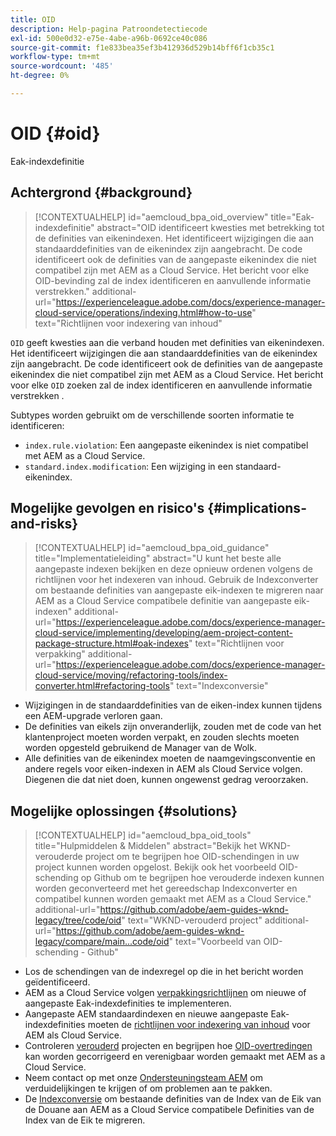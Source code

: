 ```yaml
---
title: OID
description: Help-pagina Patroondetectiecode
exl-id: 500e0d32-e75e-4abe-a96b-0692ce40c086
source-git-commit: f1e833bea35ef3b412936d529b14bff6f1cb35c1
workflow-type: tm+mt
source-wordcount: '485'
ht-degree: 0%

---
```


# OID {#oid}

Eak-indexdefinitie

## Achtergrond {#background}

>[!CONTEXTUALHELP]
>id="aemcloud_bpa_oid_overview"
>title="Eak-indexdefinitie"
>abstract="OID identificeert kwesties met betrekking tot de definities van eikenindexen. Het identificeert wijzigingen die aan standaarddefinities van de eikenindex zijn aangebracht. De code identificeert ook de definities van de aangepaste eikenindex die niet compatibel zijn met AEM as a Cloud Service. Het bericht voor elke OID-bevinding zal de index identificeren en aanvullende informatie verstrekken."
>additional-url="https://experienceleague.adobe.com/docs/experience-manager-cloud-service/operations/indexing.html#how-to-use" text="Richtlijnen voor indexering van inhoud"

`OID` geeft kwesties aan die verband houden met definities van eikenindexen. Het identificeert wijzigingen die aan standaarddefinities van de eikenindex zijn aangebracht. De code identificeert ook de definities van de aangepaste eikenindex die niet compatibel zijn met AEM as a Cloud Service. Het bericht voor elke `OID` zoeken zal de index identificeren en aanvullende informatie verstrekken .

Subtypes worden gebruikt om de verschillende soorten informatie te identificeren:

* `index.rule.violation`: Een aangepaste eikenindex is niet compatibel met AEM as a Cloud Service.
* `standard.index.modification`: Een wijziging in een standaard-eikenindex.

## Mogelijke gevolgen en risico&#39;s {#implications-and-risks}

>[!CONTEXTUALHELP]
>id="aemcloud_bpa_oid_guidance"
>title="Implementatieleiding"
>abstract="U kunt het beste alle aangepaste indexen bekijken en deze opnieuw ordenen volgens de richtlijnen voor het indexeren van inhoud. Gebruik de Indexconverter om bestaande definities van aangepaste eik-indexen te migreren naar AEM as a Cloud Service compatibele definitie van aangepaste eik-indexen"
>additional-url="https://experienceleague.adobe.com/docs/experience-manager-cloud-service/implementing/developing/aem-project-content-package-structure.html#oak-indexes" text="Richtlijnen voor verpakking"
>additional-url="https://experienceleague.adobe.com/docs/experience-manager-cloud-service/moving/refactoring-tools/index-converter.html#refactoring-tools" text="Indexconversie"

* Wijzigingen in de standaarddefinities van de eiken-index kunnen tijdens een AEM-upgrade verloren gaan.
* De definities van eikels zijn onveranderlijk, zouden met de code van het klantenproject moeten worden verpakt, en zouden slechts moeten worden opgesteld gebruikend de Manager van de Wolk.
* Alle definities van de eikenindex moeten de naamgevingsconventie en andere regels voor eiken-indexen in AEM als Cloud Service volgen. Diegenen die dat niet doen, kunnen ongewenst gedrag veroorzaken.

## Mogelijke oplossingen {#solutions}

>[!CONTEXTUALHELP]
>id="aemcloud_bpa_oid_tools"
>title="Hulpmiddelen &amp; Middelen"
>abstract="Bekijk het WKND-verouderde project om te begrijpen hoe OID-schendingen in uw project kunnen worden opgelost. Bekijk ook het voorbeeld OID-schending op Github om te begrijpen hoe verouderde indexen kunnen worden geconverteerd met het gereedschap Indexconverter en compatibel kunnen worden gemaakt met AEM as a Cloud Service."
>additional-url="https://github.com/adobe/aem-guides-wknd-legacy/tree/code/oid" text="WKND-verouderd project"
>additional-url="https://github.com/adobe/aem-guides-wknd-legacy/compare/main...code/oid" text="Voorbeeld van OID-schending - Github"

* Los de schendingen van de indexregel op die in het bericht worden geïdentificeerd.
* AEM as a Cloud Service volgen [verpakkingsrichtlijnen](https://experienceleague.adobe.com/docs/experience-manager-cloud-service/implementing/developing/aem-project-content-package-structure.html) om nieuwe of aangepaste Eak-indexdefinities te implementeren.
* Aangepaste AEM standaardindexen en nieuwe aangepaste Eak-indexdefinities moeten de [richtlijnen voor indexering van inhoud](https://experienceleague.adobe.com/docs/experience-manager-cloud-service/operations/indexing.html#preparing-the-new-index-definition) voor AEM als Cloud Service.
* Controleren [verouderd](https://github.com/adobe/aem-guides-wknd-legacy/tree/code/oid) projecten en begrijpen hoe [OID-overtredingen](https://github.com/adobe/aem-guides-wknd-legacy/compare/main...code/oid) kan worden gecorrigeerd en verenigbaar worden gemaakt met AEM as a Cloud Service.
* Neem contact op met onze [Ondersteuningsteam AEM](https://helpx.adobe.com/enterprise/using/support-for-experience-cloud.html) om verduidelijkingen te krijgen of om problemen aan te pakken.
* De [Indexconversie](https://experienceleague.adobe.com/docs/experience-manager-cloud-service/moving/refactoring-tools/index-converter.html#refactoring-tools) om bestaande definities van de Index van de Eik van de Douane aan AEM as a Cloud Service compatibele Definities van de Index van de Eik te migreren.
